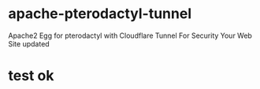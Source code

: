 # apache-pterodactyl-tunnel
Apache2 Egg for pterodactyl with Cloudflare Tunnel For Security Your Web Site 
updated

# test ok 
